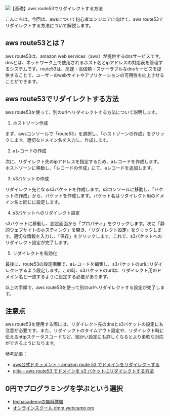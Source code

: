 <!--
title: 【基礎】aws route53でリダイレクトする方法
tags: aws,route53,手順
id: 
private: false
-->

![【基礎】aws route53でリダイレクトする方法](https://trident-capital-strage.s3.ap-northeast-1.amazonaws.com/wp-content/uploads/2022/04/25190151/graph-g9b1c0cb58_1280-1024x682.jpg)

こんにちは。今回は、awsについて初心者エンジニアに向けて、aws route53でリダイレクトする方法について解説します。

## aws route53とは？

aws route53は、amazon web services（aws）が提供するdnsサービスです。dnsとは、ネットワーク上で使用されるホスト名とipアドレスの対応表を管理するシステムです。route53は、高速・高信頼・スケーラブルなdnsサービスを提供することで、ユーザーのwebサイトやアプリケーションの可用性を向上させることができます。

## aws route53でリダイレクトする方法

aws route53を使って、別のurlへリダイレクトする方法について説明します。

1. ホストゾーン作成

まず、awsコンソールで「route53」を選択し、「ホストゾーンの作成」をクリックします。適切なドメイン名を入力し、作成します。

2. aレコードの作成

次に、リダイレクト先のipアドレスを指定するため、aレコードを作成します。ホストゾーンに移動し、「レコードの作成」にて、aレコードを追加します。

3. s3バケットの作成

リダイレクト先となるs3バケットを作成します。s3コンソールに移動し、「バケットの作成」から、バケットを作成します。バケット名はリダイレクト用のドメイン名と同じに設定します。

4. s3バケットへのリダイレクト設定

s3バケットに移動し、設定画面から「プロパティ」をクリックします。次に「静的ウェブサイトのホスティング」を開き、「リダイレクト設定」をクリックします。適切な情報を入力し、「保存」をクリックします。これで、s3バケットへのリダイレクト設定が完了します。

5. リダイレクトを有効化

最後に、route53の設定画面で、aレコードを編集し、s3バケットのurlにリダイレクトするよう設定します。この時、s3バケットのurlは、リダイレクト用のドメイン名と一致するように設定する必要があります。

以上の手順で、aws route53を使って別のurlへリダイレクトする設定が完了します。

## 注意点

aws route53を使用する際には、リダイレクト先のdnsとs3バケットの設定にも注意が必要です。また、リダイレクトのタイムアウト設定や、リダイレクト時に伝えるhttpステータスコードなど、細かい設定にも詳しくなるとより柔軟な対応ができるようになります。

参考記事：
- [aws公式ドキュメント - amazon route 53 でドメインをリダイレクトする](https://docs.aws.amazon.com/ja_jp/route53/latest/developerguide/routing-to-an-s3-bucket.html)
- [qiita - aws route53 でドメインを s3 バケットにリダイレクトする方法](https://qiita.com/daiki-murakami/items/1c9d55e84887bff7aec5)

## 0円でプログラミングを学ぶという選択
- [techacademyの無料体験](//af.moshimo.com/af/c/click?a_id=2612475&amp;p_id=1555&amp;pc_id=2816&amp;pl_id=22706&amp;url=https%3a%2f%2ftechacademy.jp%2fhtmlcss-trial%3futm_source%3dmoshimo%26utm_medium%3daffiliate%26utm_campaign%3dtextad)
- [オンラインスクール dmm webcamp pro](//af.moshimo.com/af/c/click?a_id=2612482&amp;p_id=1363&amp;pc_id=2297&amp;pl_id=39999&amp;guid=on)

